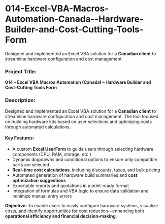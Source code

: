# 014-Excel-VBA-Macros-Automation-Canada--Hardware-Builder-and-Cost-Cutting-Tools-Form
Designed and implemented an Excel VBA solution for a **Canadian client** to streamline hardware configuration and cost management

### **Project Title:**

**014 – Excel VBA Macros Automation (Canada) – Hardware Builder and Cost-Cutting Tools Form**

### **Description:**

Designed and implemented an Excel VBA solution for a **Canadian client** to streamline hardware configuration and cost management. The tool focused on building hardware kits based on user selections and optimizing costs through automated calculations.

#### Key Features:

* A custom **Excel UserForm** to guide users through selecting hardware components (CPU, RAM, storage, etc.)
* Dynamic dropdowns and conditional options to ensure only compatible parts are selected
* **Real-time cost calculations**, including discounts, taxes, and bulk pricing
* Automated generation of hardware build summaries and **cost optimization suggestions**
* Exportable reports and quotations in a print-ready format
* Integration of formulas and VBA logic to ensure data validation and minimize manual entry errors

**Objective:**
To enable users to easily configure hardware systems, visualize costs, and identify opportunities for cost reduction—enhancing both **operational efficiency and financial decision-making**.
